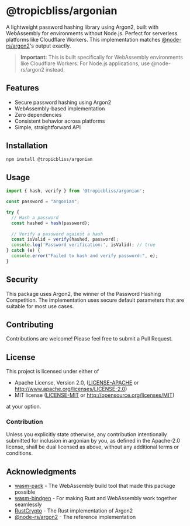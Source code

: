 # @tropicbliss/argonian

A lightweight password hashing library using Argon2, built with WebAssembly for environments without Node.js. Perfect for serverless platforms like Cloudflare Workers. This implementation matches [@node-rs/argon2](https://github.com/napi-rs/node-rs/tree/main/packages/argon2)'s output exactly.

> **Important:** This is built specifically for WebAssembly environments like Cloudflare Workers. For Node.js applications, use @node-rs/argon2 instead.

## Features

- Secure password hashing using Argon2
- WebAssembly-based implementation
- Zero dependencies
- Consistent behavior across platforms
- Simple, straightforward API

## Installation

```bash
npm install @tropicbliss/argonian
```

## Usage

```javascript
import { hash, verify } from '@tropicbliss/argonian';

const password = "argonian";

try {
  // Hash a password
  const hashed = hash(password);
  
  // Verify a password against a hash
  const isValid = verify(hashed, password);
  console.log('Password verification:', isValid); // true
} catch (e) {
  console.error("Failed to hash and verify password:", e);
}
```

## Security

This package uses Argon2, the winner of the Password Hashing Competition. The implementation uses secure default parameters that are suitable for most use cases.

## Contributing

Contributions are welcome! Please feel free to submit a Pull Request.

## License

This project is licensed under either of

 * Apache License, Version 2.0, ([LICENSE-APACHE](LICENSE-APACHE) or http://www.apache.org/licenses/LICENSE-2.0)
 * MIT license ([LICENSE-MIT](LICENSE-MIT) or http://opensource.org/licenses/MIT)

at your option.

### Contribution

Unless you explicitly state otherwise, any contribution intentionally submitted for inclusion in argonian by you, as defined in the Apache-2.0 license, shall be dual licensed as above, without any additional terms or conditions.

## Acknowledgments

- [wasm-pack](https://github.com/rustwasm/wasm-pack) - The WebAssembly build tool that made this package possible
- [wasm-bindgen](https://github.com/rustwasm/wasm-bindgen) - For making Rust and WebAssembly work together seamlessly
- [RustCrypto](https://github.com/RustCrypto/password-hashes/tree/master/argon2) - The Rust implementation of Argon2
- [@node-rs/argon2](https://github.com/napi-rs/node-rs/tree/main/packages/argon2) - The reference implementation
